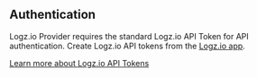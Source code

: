 ## Authentication

Logz.io Provider requires the standard Logz.io API Token for API authentication. Create Logz.io API tokens from the [Logz.io app](https://app.logz.io/#/dashboard/settings/manage-tokens/api).

[Learn more about Logz.io API Tokens](https://docs.logz.io/user-guide/tokens/api-tokens.html)